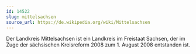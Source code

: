 ```yaml
---
id: 14522
slug: mittelsachsen
source_url: https://de.wikipedia.org/wiki/Mittelsachsen
---
```


Der Landkreis Mittelsachsen ist ein Landkreis im Freistaat Sachsen, der im Zuge der sächsischen Kreisreform 2008 zum 1. August 2008 entstanden ist.
